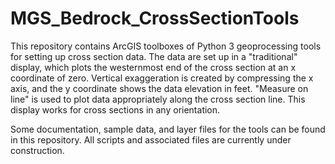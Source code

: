 # MGS_Bedrock_CrossSectionTools

This repository contains ArcGIS toolboxes of Python 3 geoprocessing tools for setting up cross section data. The data are set up in a "traditional" display, which plots the westernmost end of the cross section at an x coordinate of zero. Vertical exaggeration is created by compressing the x axis, and the y coordinate shows the data elevation in feet. "Measure on line" is used to plot data appropriately along the cross section line. This display works for cross sections in any orientation.

Some documentation, sample data, and layer files for the tools can be found in this repository. All scripts and associated files are currently under construction.
